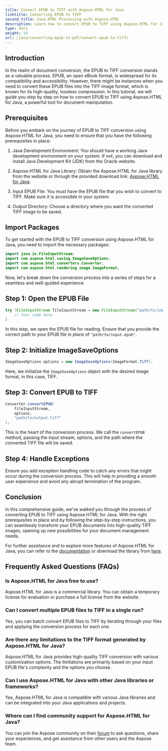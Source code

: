 ```yaml
---
title: Convert EPUB to TIFF with Aspose.HTML for Java
linktitle: Converting EPUB to TIFF
second_title: Java HTML Processing with Aspose.HTML
description: Learn how to convert EPUB to TIFF using Aspose.HTML for Java. Follow our step-by-step guide for high-quality document conversion.
type: docs
weight: 14
url: /java/converting-epub-to-pdf/convert-epub-to-tiff/
---
```


## Introduction

In the realm of document conversion, the EPUB to TIFF conversion stands as a valuable process. EPUB, an open eBook format, is widespread for its compatibility and accessibility. However, there might be instances when you need to convert these EPUB files into the TIFF image format, which is known for its high-quality, lossless compression. In this tutorial, we will guide you step by step on how to convert EPUB to TIFF using Aspose.HTML for Java, a powerful tool for document manipulation.

## Prerequisites

Before you embark on the journey of EPUB to TIFF conversion using Aspose.HTML for Java, you need to ensure that you have the following prerequisites in place:

1. Java Development Environment: You should have a working Java development environment on your system. If not, you can download and install Java Development Kit (JDK) from the Oracle website.

2. Aspose.HTML for Java Library: Obtain the Aspose.HTML for Java library from the website or through the provided download link: [Aspose.HTML for Java](https://releases.aspose.com/html/java/).

3. Input EPUB File: You must have the EPUB file that you wish to convert to TIFF. Make sure it is accessible in your system.

4. Output Directory: Choose a directory where you want the converted TIFF image to be saved.

## Import Packages

To get started with the EPUB to TIFF conversion using Aspose.HTML for Java, you need to import the necessary packages:

```java
import java.io.FileInputStream;
import com.aspose.html.saving.ImageSaveOptions;
import com.aspose.html.converters.Converter;
import com.aspose.html.rendering.image.ImageFormat;
```

Now, let's break down the conversion process into a series of steps for a seamless and well-guided experience.


## Step 1: Open the EPUB File

```java
try (FileInputStream fileInputStream = new FileInputStream("path/to/input.epub")) {
    // Your code here
}
```

In this step, we open the EPUB file for reading. Ensure that you provide the correct path to your EPUB file in place of `"path/to/input.epub"`.

## Step 2: Initialize ImageSaveOptions

```java
ImageSaveOptions options = new ImageSaveOptions(ImageFormat.Tiff);
```

Here, we initialize the `ImageSaveOptions` object with the desired image format, in this case, TIFF.

## Step 3: Convert EPUB to TIFF

```java
Converter.convertEPUB(
    fileInputStream,
    options,
    "path/to/output.tiff"
);
```

This is the heart of the conversion process. We call the `convertEPUB` method, passing the input stream, options, and the path where the converted TIFF file will be saved.

## Step 4: Handle Exceptions

Ensure you add exception handling code to catch any errors that might occur during the conversion process. This will help in providing a smooth user experience and avoid any abrupt termination of the program.

## Conclusion

In this comprehensive guide, we've walked you through the process of converting EPUB to TIFF using Aspose.HTML for Java. With the right prerequisites in place and by following the step-by-step instructions, you can seamlessly transform your EPUB documents into high-quality TIFF images, opening up new possibilities for your document management needs.

For further assistance and to explore more features of Aspose.HTML for Java, you can refer to the [documentation](https://reference.aspose.com/html/java/) or download the library from [here](https://releases.aspose.com/html/java/).

## Frequently Asked Questions (FAQs)

### Is Aspose.HTML for Java free to use?
   Aspose.HTML for Java is a commercial library. You can obtain a temporary license for evaluation or purchase a full license from the website.

### Can I convert multiple EPUB files to TIFF in a single run?
   Yes, you can batch convert EPUB files to TIFF by iterating through your files and applying the conversion process for each one.

### Are there any limitations to the TIFF format generated by Aspose.HTML for Java?
   Aspose.HTML for Java provides high-quality TIFF conversion with various customization options. The limitations are primarily based on your input EPUB file's complexity and the options you choose.

### Can I use Aspose.HTML for Java with other Java libraries or frameworks?
   Yes, Aspose.HTML for Java is compatible with various Java libraries and can be integrated into your Java applications and projects.

### Where can I find community support for Aspose.HTML for Java?
   You can join the Aspose community on their [forum](https://forum.aspose.com/) to ask questions, share your experiences, and get assistance from other users and the Aspose team.

